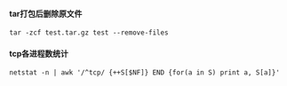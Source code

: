 #### tar打包后删除原文件
```
tar -zcf test.tar.gz test --remove-files
```

#### tcp各进程数统计
```
netstat -n | awk '/^tcp/ {++S[$NF]} END {for(a in S) print a, S[a]}'
```
